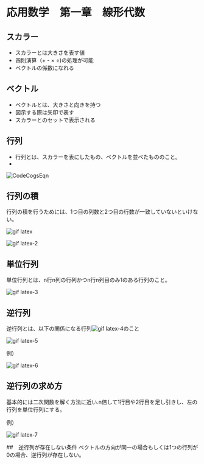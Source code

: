 # 応用数学　第一章　線形代数

## スカラー
- スカラーとは大きさを表す値
- 四則演算（+ - × ÷)の処理が可能
- ベクトルの係数になれる

## ベクトル
- ベクトルとは、大きさと向きを持つ
- 図示する際は矢印で表す
- スカラーとのセットで表示される

## 行列
- 行列とは、スカラーを表にしたもの、ベクトルを並べたもののこと。
- 
![CodeCogsEqn](https://user-images.githubusercontent.com/85814165/138547835-4e9ebe4e-e3e3-45c8-a457-7efc522958c0.gif)

## 行列の積
行列の積を行うためには、1つ目の列数と2つ目の行数が一致していないといけない。

![gif latex](https://user-images.githubusercontent.com/85814165/138548178-cd3bdc05-76f9-4b0d-94bf-a24bca855f87.gif)

![gif latex-2](https://user-images.githubusercontent.com/85814165/138548268-d14ddbba-fb3d-4ec7-95ce-b4d0d86a65bd.gif)

## 単位行列
単位行列とは、n行n列の行列かつn行n列目のみ1のある行列のこと。

![gif latex-3](https://user-images.githubusercontent.com/85814165/138548384-98bc850c-837f-4208-b463-66d8e2b7b8be.gif)

## 逆行列
逆行列とは、以下の関係になる行列![gif latex-4](https://user-images.githubusercontent.com/85814165/138548414-3bba5c62-a1a4-440f-bffd-e90f1abc8661.gif)のこと

![gif latex-5](https://user-images.githubusercontent.com/85814165/138548441-29bed48b-7b49-4970-92e3-d18749140ada.gif)

例）

![gif latex-6](https://user-images.githubusercontent.com/85814165/138548493-3fbfc6f9-a0ec-4709-bd29-47e45a4d6afa.gif)

## 逆行列の求め方
基本的には二次関数を解く方法に近い.n倍して1行目や2行目を足し引きし、左の行列を単位行列にする。

例）

![gif latex-7](https://user-images.githubusercontent.com/85814165/138548906-d5ed2773-bf3b-49d6-89dd-f9a7d65912a6.gif)

##　逆行列が存在しない条件
ベクトルの方向が同一の場合もしくは1つの行列が0の場合、逆行列が存在しない。

## 



